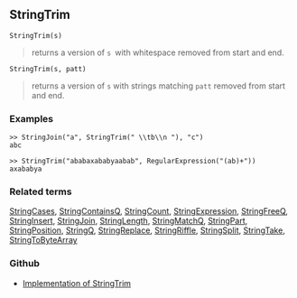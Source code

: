 ## StringTrim

```
StringTrim(s)
```

> returns a version of `s `with whitespace removed from start and end.

```
StringTrim(s, patt)
```

> returns a version of `s` with strings matching `patt` removed from start and end.

### Examples

```
>> StringJoin("a", StringTrim(" \\tb\\n "), "c") 
abc

>> StringTrim("ababaxababyaabab", RegularExpression("(ab)+")) 
axababya
```

### Related terms
[StringCases](StringCases.md), [StringContainsQ](StringContainsQ.md), [StringCount](StringCount.md), [StringExpression](StringExpression.md), [StringFreeQ](StringFreeQ.md), [StringInsert](StringInsert.md), [StringJoin](StringJoin.md), [StringLength](StringLength.md), [StringMatchQ](StringMatchQ.md), [StringPart](StringPart.md), [StringPosition](StringPosition.md), [StringQ](StringQ.md), [StringReplace](StringReplace.md), [StringRiffle](StringRiffle.md), [StringSplit](StringSplit.md), [StringTake](StringTake.md), [StringToByteArray](StringToByteArray.md)

### Github

* [Implementation of StringTrim](https://github.com/axkr/symja_android_library/blob/master/symja_android_library/matheclipse-core/src/main/java/org/matheclipse/core/builtin/StringFunctions.java#L2124) 
